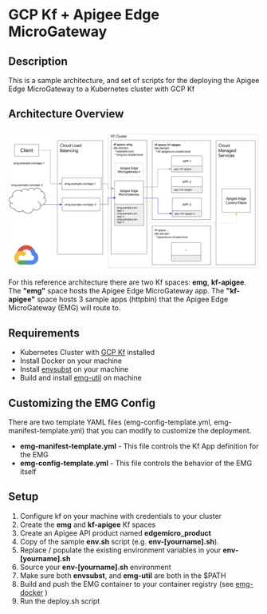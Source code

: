 # GCP Kf + Apigee Edge MicroGateway

## Description

This is a sample architecture, and set of scripts for the deploying the Apigee Edge MicroGateway to a Kubernetes cluster with GCP Kf


## Architecture Overview

![alt text](img/emg-kf-sample-architecture.png)

For this reference architecture there are two Kf spaces: **emg**, **kf-apigee**. The **"emg"** space hosts the Apigee Edge MicroGateway app. The **"kf-apigee"** space hosts 3 sample apps (httpbin) that the Apigee Edge MicroGateway (EMG) will route to.

## Requirements

* Kubernetes Cluster with [GCP Kf](https://cloud.google.com/migrate/kf/docs/latest/install-overview) installed
* Install Docker on your machine
* Install [envsubst](http://manpages.ubuntu.com/manpages/trusty/man1/envsubst.1.html) on your machine
* Build and install [emg-util](https://github.com/apigee/devrel/tree/main/tools/apigee-edgemicro-util) on machine



## Customizing the EMG Config

There are two template YAML files (emg-config-template.yml, emg-manifest-template.yml) that you can modify
to customize the deployment.

* **emg-manifest-template.yml** - This file controls the Kf App definition for the EMG
* **emg-config-template.yml** - This file controls the behavior of the EMG itself 

## Setup

1. Configure kf on your machine with credentials to your cluster
2. Create the **emg** and **kf-apigee** Kf spaces
3. Create an Apigee API product named **edgemicro_product**
4. Copy of the sample **env.sh** script (e.g. **env-[yourname].sh**).
5. Replace / populate the existing environment variables in your **env-[yourname].sh** 
6. Source your **env-[yourname].sh** environment
7. Make sure both **envsubst**, and **emg-util** are both in the $PATH
8. Build and push the EMG container to your container registry (see [emg-docker](emg-docker/build.sh) )
9. Run the deploy.sh script


